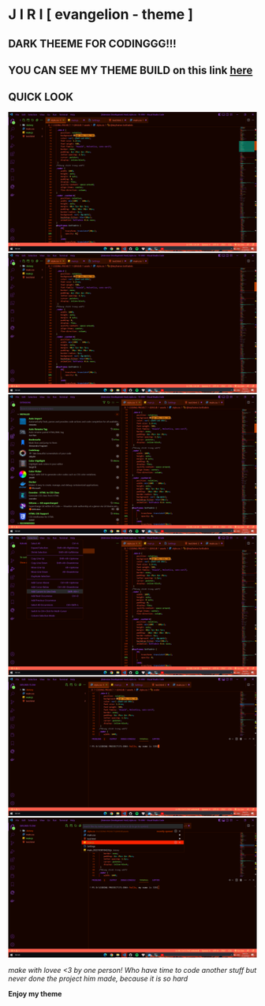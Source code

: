 # J I R I  [ evangelion - theme ]

## DARK THEEME FOR CODINGGG!!!


## YOU CAN SEE MY THEME BUILD on this link <a href="https://github.com/Minhdevol/JIRI-evangelion/tree/main/JIRI-eva/themes">here</a>

## QUICK LOOK

<img src="https://github.com/Minhdevol/JIRI-evangelion/blob/main/JIRI-eva/QL/pic1.png?raw=true">

<img src="https://github.com/Minhdevol/JIRI-evangelion/blob/main/JIRI-eva/QL/pic2.png?raw=true">

<img src="https://github.com/Minhdevol/JIRI-evangelion/blob/main/JIRI-eva/QL/pic3.png?raw=true">

<img src="https://github.com/Minhdevol/JIRI-evangelion/blob/main/JIRI-eva/QL/pic4.png?raw=true">

<img src="https://github.com/Minhdevol/JIRI-evangelion/blob/main/JIRI-eva/QL/pic5.png?raw=true">

<img src="https://github.com/Minhdevol/JIRI-evangelion/blob/main/JIRI-eva/QL/pic6.png?raw=true">


*make with lovee <3 by one person! Who have time to code another stuff but never done the project him made, because it is so hard*


**Enjoy my theme**
